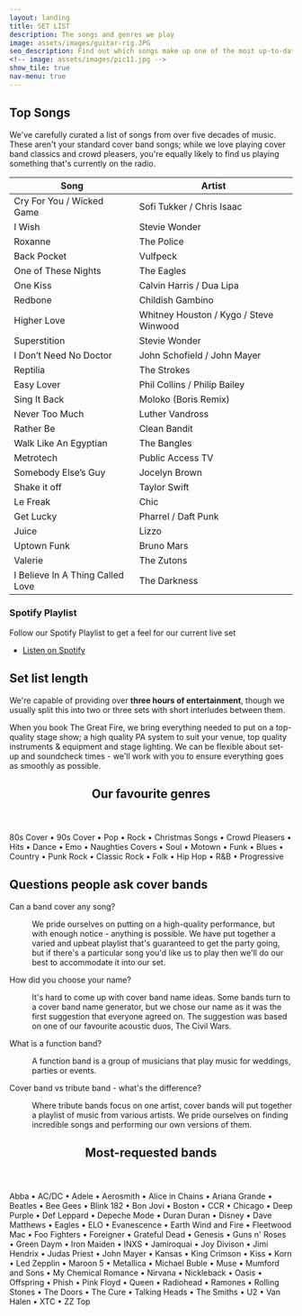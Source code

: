 ```yaml
---
layout: landing
title: SET LIST
description: The songs and genres we play
image: assets/images/guitar-rig.JPG
seo_description: Find out which songs make up one of the most up-to-date set lists of any covers band.
<!-- image: assets/images/pic11.jpg -->
show_tile: true
nav-menu: true
---
```


<!-- Main -->
<div id="main">

<!-- One -->
<section id="setlist" class="spotlights">
	<div class="inner">
		<h2>Top Songs</h2>
		<p>We've carefully curated a list of songs from over five decades of music. These aren't your standard cover band songs; while we love playing cover band classics and crowd pleasers, you're equally likely to find us playing something that's currently on the radio.</p>
		<div class="table-wrapper">
			<table>
				<thead>
					<tr>
						<th>Song</th>
						<th>Artist</th>
					</tr>
				</thead>
				<tbody>
					<tr>	<td>	Cry For You / Wicked Game	</td>	<td>	Sofi Tukker / Chris Isaac	</td>	</tr>
					<tr>	<td>	I Wish	</td>	<td>	Stevie Wonder	</td>	</tr>
					<tr>	<td>	Roxanne	</td>	<td>	The Police	</td>	</tr>
					<tr>	<td>	Back Pocket	</td>	<td>	Vulfpeck	</td>	</tr>
					<tr>	<td>	One of These Nights	</td>	<td>	The Eagles	</td>	</tr>
					<tr>	<td>	One Kiss	</td>	<td>	Calvin Harris / Dua Lipa	</td>	</tr>
					<tr>	<td>	Redbone	</td>	<td>	Childish Gambino	</td>	</tr>
					<tr>	<td>	Higher Love	</td>	<td>	Whitney Houston / Kygo / Steve Winwood 	</td>	</tr>
					<tr>	<td>	Superstition	</td>	<td>	Stevie Wonder	</td>	</tr>
					<tr>	<td>	I Don’t Need No Doctor	</td>	<td>	John Schofield / John Mayer	</td>	</tr>
					<tr>	<td>	Reptilia	</td>	<td>	The Strokes	</td>	</tr>
					<tr>	<td>	Easy Lover	</td>	<td>	Phil Collins / Philip Bailey	</td>	</tr>
					<tr>	<td>	Sing It Back	</td>	<td>	Moloko (Boris Remix)	</td>	</tr>
					<tr>	<td>	Never Too Much	</td>	<td>	Luther Vandross	</td>	</tr>
					<tr>	<td>	Rather Be	</td>	<td>	Clean Bandit	</td>	</tr>
					<tr>	<td>	Walk Like An Egyptian	</td>	<td>	The Bangles	</td>	</tr>
					<tr>	<td>	Metrotech	</td>	<td>	Public Access TV	</td>	</tr>
					<tr>	<td>	Somebody Else’s Guy	</td>	<td>	Jocelyn Brown	</td>	</tr>
					<tr>	<td>	Shake it off	</td>	<td>	Taylor Swift	</td>	</tr>
					<tr>	<td>	Le Freak	</td>	<td>	Chic	</td>	</tr>
					<tr>	<td>	Get Lucky	</td>	<td>	Pharrel / Daft Punk	</td>	</tr>
					<tr>	<td>	Juice	</td>	<td>	Lizzo	</td>	</tr>
					<tr>	<td>	Uptown Funk	</td>	<td>	Bruno Mars	</td>	</tr>
					<tr>	<td>	Valerie	</td>	<td>	The Zutons	</td>	</tr>
					<tr>	<td>	I Believe In A Thing Called Love	</td>	<td>	The Darkness	</td>	</tr>
				</tbody>
				<!-- <tfoot>
					<tr>
						<td colspan="2"></td>
						<td>100.00</td>
					</tr>
				</tfoot> -->
			</table>
		</div>
		<div class="box">
			<h3>Spotify Playlist</h3>
			<p>Follow our Spotify Playlist to get a feel for our current live set</p>
			<ul class="actions vertical">
				<li><a href="https://open.spotify.com/playlist/52cicbrWZJwM7l5pUSLYtZ?si=97OzS8PmTDadCm5HkBXcng" class="button special icon fa-spotify">Listen on Spotify</a></li>
			</ul>
		</div>
	</div>
</section>

<section id="Duration">
	<div class="inner">
		<h2>Set list length</h2>
		<p>We're capable of providing over <strong>three hours of entertainment</strong>, though we usually split this into two or three sets with short interludes between them.</p>
		<p>When you book The Great Fire, we bring everything needed to put on a top-quality stage show; a high quality PA system to suit your venue, top quality instruments & equipment and stage lighting. We can be flexible about set-up and soundcheck times - we'll work with you to ensure everything goes as smoothly as possible.</p>
		<section id="genres">
			<header class="major">
				<h2>Our favourite genres</h2>
			</header>
			<div class="box">
				<p>80s Cover • 90s Cover • Pop • Rock • Christmas Songs • Crowd Pleasers • Hits • Dance • Emo • Naughties Covers • Soul • Motown • Funk • Blues • Country • Punk Rock  • Classic Rock • Folk • Hip Hop • R&B • Progressive</p>
			</div>
		</section>
	</div>
</section>


<!-- Genres -->
	

<!-- FAQs -->
<section id="faqs" class="spotlights">
	<div class="inner">
		<h2>Questions people ask cover bands</h2>
		<dl>
			<dt>Can a band cover any song?</dt>
			<dd>
				<p>We pride ourselves on putting on a high-quality performance, but with enough notice - anything is possible. We have put together a varied and upbeat playlist that's guaranteed to get the party going, but if there's a particular song you'd like us to play then we'll do our best to accommodate it into our set.</p>
			</dd>
			<dt>How did you choose your name?</dt>
			<dd>
				<p>It's hard to come up with cover band name ideas. Some bands turn to a cover band name generator, but we chose our name as it was the first suggestion that everyone agreed on. The suggestion was based on one of our favourite acoustic duos, The Civil Wars.</p>
			</dd>
			<dt>What is a function band?</dt>
			<dd>
				<p>A function band is a group of musicians that play music for weddings, parties or events.</p>
			</dd>
			<dt>Cover band vs tribute band - what's the difference?</dt>
			<dd>
				<p>Where tribute bands focus on one artist, cover bands will put together a playlist of music from various artists. We pride ourselves on finding incredible songs and performing our own versions of them.</p>
			</dd>
		</dl>
		<section id="artists">
			<header class="major">
				<h2>Most-requested bands</h2>
			</header>
			<div class="box">
				<p>Abba • AC/DC • Adele • Aerosmith • Alice in Chains • Ariana Grande • Beatles • Bee Gees • Blink 182 • Bon Jovi • Boston • CCR • Chicago • Deep Purple • Def Leppard • Depeche Mode • Duran Duran • Disney • Dave Matthews • Eagles • ELO • Evanescence • Earth Wind and Fire • Fleetwood Mac • Foo Fighters • Foreigner • Grateful Dead • Genesis • Guns n' Roses • Green Daym • Iron Maiden • INXS • Jamiroquai • Joy Divison • Jimi Hendrix • Judas Priest • John Mayer • Kansas • King Crimson • Kiss • Korn • Led Zepplin • Maroon 5 • Metallica • Michael Buble • Muse • Mumford and Sons • My Chemical Romance • Nirvana • Nickleback • Oasis • Offspring • Phish • Pink Floyd • Queen • Radiohead • Ramones • Rolling Stones • The Doors • The Cure • Talking Heads • The Smiths • U2 • Van Halen • XTC • ZZ Top</p>
			</div>
		</section>
	</div>
</section>


<!-- Artists -->
	


<!-- Bands -->
<!-- <section id="bands">
	<div class="inner">
		<header class="major">
			<h2>Most requested bands</h2>
		</header>
		<ul class="actions">
			<li><a href="generic.html" class="button next">Get Started</a></li>
		</ul>
	</div>
</section> -->





<!-- <section id="four" class="spotlights">
	<section>
		<a href="generic.html" class="image">
			<img src="assets/images/pic08.jpg" alt="" data-position="center center" />
		</a>
		<div class="content">
			<div class="inner">
				<header class="major">
					<h3>Orci maecenas</h3>
				</header>
				<p>Nullam et orci eu lorem consequat tincidunt vivamus et sagittis magna sed nunc rhoncus condimentum sem. In efficitur ligula tate urna. Maecenas massa sed magna lacinia magna pellentesque lorem ipsum dolor. Nullam et orci eu lorem consequat tincidunt. Vivamus et sagittis tempus.</p>
				<ul class="actions">
					<li><a href="generic.html" class="button">Learn more</a></li>
				</ul>
			</div>
		</div>
	</section>
	<section>
		<a href="generic.html" class="image">
			<img src="assets/images/pic09.jpg" alt="" data-position="top center" />
		</a>
		<div class="content">
			<div class="inner">
				<header class="major">
					<h3>Rhoncus magna</h3>
				</header>
				<p>Nullam et orci eu lorem consequat tincidunt vivamus et sagittis magna sed nunc rhoncus condimentum sem. In efficitur ligula tate urna. Maecenas massa sed magna lacinia magna pellentesque lorem ipsum dolor. Nullam et orci eu lorem consequat tincidunt. Vivamus et sagittis tempus.</p>
				<ul class="actions">
					<li><a href="generic.html" class="button">Learn more</a></li>
				</ul>
			</div>
		</div>
	</section>
	<section>
		<a href="generic.html" class="image">
			<img src="assets/images/pic10.jpg" alt="" data-position="25% 25%" />
		</a>
		<div class="content">
			<div class="inner">
				<header class="major">
					<h3>Sed nunc ligula</h3>
				</header>
				<p>Nullam et orci eu lorem consequat tincidunt vivamus et sagittis magna sed nunc rhoncus condimentum sem. In efficitur ligula tate urna. Maecenas massa sed magna lacinia magna pellentesque lorem ipsum dolor. Nullam et orci eu lorem consequat tincidunt. Vivamus et sagittis tempus.</p>
				<ul class="actions">
					<li><a href="generic.html" class="button">Learn more</a></li>
				</ul>
			</div>
		</div>
	</section>
</section> -->

</div>
